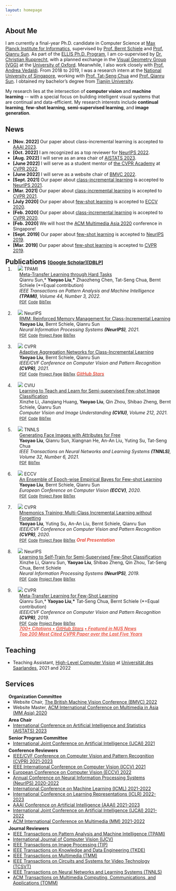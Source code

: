 ```yaml
---
layout: homepage
---
```


## About Me

I am currently a final-year Ph.D. candidate in Computer Science at [Max Planck Institute for Informatics](https://www.mpi-inf.mpg.de/), supervised by [Prof. Bernt Schiele](https://people.mpi-inf.mpg.de/~schiele/) and [Prof. Qianru Sun](https://qianrusun.com/). As part of the [ELLIS Ph.D. Program](https://ellis.eu/phd-postdoc), I am co-supervised by [Dr. Christian Rupprecht](https://chrirupp.github.io/), with a planned exchange in the [Visual Geometry Group (VGG)](https://www.robots.ox.ac.uk/~vgg/) at the [University of Oxford](https://www.ox.ac.uk/). Meanwhile, I also work closely with [Prof. Andrea Vedaldi](https://www.robots.ox.ac.uk/~vedaldi/). From 2018 to 2019, I  was a research intern at the [National University of Singapore](https://www.comp.nus.edu.sg/), working with [Prof. Tat-Seng Chua](https://www.chuatatseng.com/) and [Prof. Qianru Sun](https://qianrusun.com/). I obtained my bachelor’s degree from [Tianjin University](http://www.tju.edu.cn/english/index.htm). 

My research lies at the intersection of **computer vision** and **machine learning** -- with a special focus on building intelligent visual systems that are continual and data-efficient. My research interests include **continual learning**, **few-shot learning**, **semi-supervised learning**, and **image generation**.

<!--
<strong style="color:#e74d3c; font-weight:600">I am looking for a postdoc or research scientist position in the US and EU. I would appreciate a ping if you see a job I might fit.</strong>
-->

## News

- **[Nov. 2022]** Our paper about class-incremental learning is accepted to [AAAI 2023](https://aaai.org/Conferences/AAAI-23/).
- **[Oct. 2022]** I am recognized as a top reviewer for [NeurIPS 2022](https://neurips.cc/Conferences/2022/ProgramCommittee).
- **[Aug. 2022]** I will serve as an area chair of [AISTATS 2023](https://aistats.org/aistats2023/).
- **[June 2022]** I will serve as a student mentor of [the CVPR Academy](https://sites.google.com/view/cvpr-academy/) at [CVPR 2022](http://cvpr2022.thecvf.com/).
- **[June 2022]** I will serve as a website chair of [BMVC 2022](https://bmvc2022.org/people/organisers/).
- **[Sept. 2021]** Our paper about [class-incremental learning](https://openreview.net/pdf?id=BfPzZSype5M) is accepted to [NeurIPS 2021](https://neurips.cc/Conferences/2021).
- **[Mar. 2021]** Our paper about [class-incremental learning](https://arxiv.org/pdf/2010.05063.pdf) is accepted to [CVPR 2021](http://cvpr2021.thecvf.com/).
- **[July 2020]** Our paper about [few-shot learning](https://link.springer.com/content/pdf/10.1007%2F978-3-030-58517-4_24.pdf) is accepted to [ECCV 2020](https://eccv2020.eu/).
- **[Feb. 2020]** Our paper about [class-incremental learning](https://arxiv.org/pdf/2002.10211.pdf) is accepted to [CVPR 2020](http://cvpr2020.thecvf.com/).
- **[Feb. 2020]** We will host the [ACM Multimedia Asia 2020](https://www.acmmmasia.org/2020/committee.html) conference in Singapore!
- **[Sept. 2019]** Our paper about [few-shot learning](https://papers.nips.cc/paper/2019/file/bf25356fd2a6e038f1a3a59c26687e80-Paper.pdf) is accepted to [NeurIPS 2019](https://nips.cc/Conferences/2019).
- **[Mar. 2019]** Our paper about [few-shot learning](https://openaccess.thecvf.com/content_CVPR_2019/papers/Sun_Meta-Transfer_Learning_for_Few-Shot_Learning_CVPR_2019_paper.pdf) is accepted to [CVPR 2019](http://cvpr2019.thecvf.com/).

<h2 id="publications" style="margin: 2px 0px -15px;">Publications <temp style="font-size:15px;">[</temp><a href="https://scholar.google.com/citations?user=Uf9GqRsAAAAJ" target="_blank" style="font-size:15px;">Google Scholar</a><temp style="font-size:15px;">]</temp><temp style="font-size:15px;">[</temp><a href="https://dblp.org/pid/12/10033-1.html" target="_blank" style="font-size:15px;">DBLP</a><temp style="font-size:15px;">]</temp></h2>

<div class="publications">
<ol class="bibliography">
<li>
<div class="pub-row">
  <div class="col-sm-3 abbr" style="position: relative;padding-right: 15px;padding-left: 15px;">
    <img src="https://img.yliu.me/teaser/MTL_PAMI.png" class="teaser img-fluid z-depth-1">
            <abbr class="badge">TPAMI</abbr>
  </div>
  <div id="peng2021copo" class="col-sm-9" style="position: relative;width: 100%;padding-right: 15px;padding-left: 20px;">
      <div class="title"><a href="https://ieeexplore.ieee.org/document/9173698">Meta-Transfer Learning through Hard Tasks</a></div>
      <div class="author">Qianru Sun,* <strong>Yaoyao Liu</strong>,<strong>*</strong> Zhaozheng Chen, Tat-Seng Chua, Bernt Schiele (*=Equal contribution)</div>
      <div class="periodical"><em>IEEE Transactions on Pattern Analysis and Machine Intelligence <strong>(TPAMI)</strong>, Volume 44, Number 3, 2022.</em>
      </div>
    <div class="links">
      <a href="https://ieeexplore.ieee.org/document/9173698" class="btn btn-sm z-depth-0" role="button" target="_blank" style="font-size:12px;">PDF</a>
      <a href="https://github.com/yaoyao-liu/meta-transfer-learning" class="btn btn-sm z-depth-0" role="button" target="_blank" style="font-size:12px;">Code</a>
      <a href="https://bib.yliu.me/TPAMI22.txt" class="btn btn-sm z-depth-0" role="button" target="_blank" style="font-size:12px;">BibTex</a>
    </div>
  </div>
</div>
</li>

<br>
  
<li>
<div class="pub-row">
  <div class="col-sm-3 abbr" style="position: relative;padding-right: 15px;padding-left: 15px;">
    <img src="https://img.yliu.me/teaser/RMM.png" class="teaser img-fluid z-depth-1">
            <abbr class="badge">NeurIPS</abbr>
  </div>
  <div id="peng2021copo" class="col-sm-9" style="position: relative;width: 100%;padding-right: 15px;padding-left: 20px;">
      <div class="title"><a href="https://openreview.net/pdf?id=BfPzZSype5M">RMM: Reinforced Memory Management for Class-Incremental Learning</a></div>
      <div class="author"><strong>Yaoyao Liu</strong>, Bernt Schiele, Qianru Sun</div>
      <div class="periodical"><em>Neural Information Processing Systems <strong>(NeurIPS)</strong>, 2021.</em>
      </div>
    <div class="links">
      <a href="https://openreview.net/pdf?id=BfPzZSype5M" class="btn btn-sm z-depth-0" role="button" target="_blank" style="font-size:12px;">PDF</a>
      <a href="https://gitlab.mpi-klsb.mpg.de/yaoyaoliu/rmm/" class="btn btn-sm z-depth-0" role="button" target="_blank" style="font-size:12px;">Code</a>
      <a href="https://class-il.mpi-inf.mpg.de/rmm/" class="btn btn-sm z-depth-0" role="button" target="_blank" style="font-size:12px;">Project Page</a>
      <a href="https://bib.yliu.me/NeurIPS21.txt" class="btn btn-sm z-depth-0" role="button" target="_blank" style="font-size:12px;">BibTex</a>
    </div>
  </div>
</div>
</li>

<br>

<li>
<div class="pub-row">
  <div class="col-sm-3 abbr" style="position: relative;padding-right: 15px;padding-left: 15px;">
    <img src="https://img.yliu.me/teaser/AANets.png" class="teaser img-fluid z-depth-1">
            <abbr class="badge">CVPR</abbr>
  </div>
  <div id="peng2021copo" class="col-sm-9" style="position: relative;width: 100%;padding-right: 15px;padding-left: 20px;">
      <div class="title"><a href="https://arxiv.org/pdf/2010.05063.pdf">Adaptive Aggregation Networks for Class-Incremental Learning</a></div>
      <div class="author"><strong>Yaoyao Liu</strong>, Bernt Schiele, Qianru Sun</div>
      <div class="periodical"><em>IEEE/CVF Conference on Computer Vision and Pattern Recognition <strong>(CVPR)</strong>, 2021.</em>
      </div>
    <div class="links">
      <a href="https://arxiv.org/pdf/2010.05063.pdf" class="btn btn-sm z-depth-0" role="button" target="_blank" style="font-size:12px;">PDF</a>
      <a href="https://git.io/JYHyt" class="btn btn-sm z-depth-0" role="button" target="_blank" style="font-size:12px;">Code</a>
      <a href="https://class-il.mpi-inf.mpg.de/" class="btn btn-sm z-depth-0" role="button" target="_blank" style="font-size:12px;">Project Page</a>
      <a href="https://bib.yliu.me/CVPR21.txt" class="btn btn-sm z-depth-0" role="button" target="_blank" style="font-size:12px;">BibTex</a>
  <a href="https://github.com/yaoyao-liu/class-incremental-learning/tree/main/adaptive-aggregation-networks" target="_blank" rel="noopener"><strong><i style="color:#e74d3c; font-weight:600" id="githubstars_manets"></i><i style="color:#e74d3c; font-weight:600"> GitHub Stars</i></strong></a>
  <script>
  githubStars("yaoyao-liu/class-incremental-learning", function(stars) {
  var startext = document.getElementById("githubstars_manets");
        startext.innerHTML=stars;
  });
  </script>
    </div>
  </div>
</div>
</li>
  
<br>

<li>
<div class="pub-row">
  <div class="col-sm-3 abbr" style="position: relative;padding-right: 15px;padding-left: 15px;">
    <img src="https://img.yliu.me/teaser/LTTL.png" class="teaser img-fluid z-depth-1">
            <abbr class="badge">CVIU</abbr>
  </div>
  <div id="peng2021copo" class="col-sm-9" style="position: relative;width: 100%;padding-right: 15px;padding-left: 20px;">
      <div class="title"><a href="https://www.sciencedirect.com/science/article/abs/pii/S1077314221001144">Learning to Teach and Learn for Semi-supervised Few-shot Image Classification</a></div>
      <div class="author">Xinzhe Li, Jianqiang Huang, <strong>Yaoyao Liu</strong>, Qin Zhou, Shibao Zheng, Bernt Schiele, Qianru Sun</div>
      <div class="periodical"><em>Computer Vision and Image Understanding <strong>(CVIU)</strong>, Volume 212, 2021.</em>
      </div>
    <div class="links">
      <a href="https://www.sciencedirect.com/science/article/abs/pii/S1077314221001144" class="btn btn-sm z-depth-0" role="button" target="_blank" style="font-size:12px;">PDF</a>
      <a href="https://github.com/xinzheli1217/learning-to-self-train" class="btn btn-sm z-depth-0" role="button" target="_blank" style="font-size:12px;">Code</a>
      <a href="https://bib.yliu.me/CVIU21.txt" class="btn btn-sm z-depth-0" role="button" target="_blank" style="font-size:12px;">BibTex</a>
    </div>
  </div>
</div>
</li>

<br>

<li>
<div class="pub-row">
  <div class="col-sm-3 abbr" style="position: relative;padding-right: 15px;padding-left: 15px;">
    <img src="https://img.yliu.me/teaser/tnnls.png" class="teaser img-fluid z-depth-1">
            <abbr class="badge">TNNLS</abbr>
  </div>
  <div id="peng2021copo" class="col-sm-9" style="position: relative;width: 100%;padding-right: 15px;padding-left: 20px;">
      <div class="title"><a href="https://ieeexplore.ieee.org/abstract/document/9146375">Generating Face Images with Attributes for Free</a></div>
      <div class="author"><strong>Yaoyao Liu</strong>, Qianru Sun, Xiangnan He, An-An Liu, Yuting Su, Tat-Seng Chua</div>
      <div class="periodical"><em>IEEE Transactions on Neural Networks and Learning Systems <strong>(TNNLS)</strong>, Volume 32, Number 6, 2021.</em>
      </div>
    <div class="links">
      <a href="https://ieeexplore.ieee.org/abstract/document/9146375" class="btn btn-sm z-depth-0" role="button" target="_blank" style="font-size:12px;">PDF</a>
      <a href="https://dblp.uni-trier.de/rec/journals/tnn/LiuSHLSC21.html?view=bibtex" class="btn btn-sm z-depth-0" role="button" target="_blank" style="font-size:12px;">BibTex</a>
    </div>
  </div>
</div>
</li>

<br>
  
<li>
<div class="pub-row">
  <div class="col-sm-3 abbr" style="position: relative;padding-right: 15px;padding-left: 15px;">
    <img src="https://img.yliu.me/teaser/E3BM.png" class="teaser img-fluid z-depth-1">
            <abbr class="badge">ECCV</abbr>
  </div>
  <div id="peng2021copo" class="col-sm-9" style="position: relative;width: 100%;padding-right: 15px;padding-left: 20px;">
      <div class="title"><a href="https://www.ecva.net/papers/eccv_2020/papers_ECCV/papers/123610392.pdf">An Ensemble of Epoch-wise Empirical Bayes for Few-shot Learning</a></div>
      <div class="author"><strong>Yaoyao Liu</strong>, Bernt Schiele, Qianru Sun</div>
      <div class="periodical"><em>European Conference on Computer Vision <strong>(ECCV)</strong>, 2020.</em>
      </div>
    <div class="links">
      <a href="https://www.ecva.net/papers/eccv_2020/papers_ECCV/papers/123610392.pdf" class="btn btn-sm z-depth-0" role="button" target="_blank" style="font-size:12px;">PDF</a>
      <a href="https://gitlab.mpi-klsb.mpg.de/yaoyaoliu/e3bm" class="btn btn-sm z-depth-0" role="button" target="_blank" style="font-size:12px;">Code</a>
      <a href="https://lyy.mpi-inf.mpg.de/e3bm/" class="btn btn-sm z-depth-0" role="button" target="_blank" style="font-size:12px;">Project Page</a>
      <a href="https://bib.yliu.me/ECCV20.txt" class="btn btn-sm z-depth-0" role="button" target="_blank" style="font-size:12px;">BibTex</a>
    </div>
  </div>
</div>
</li>


<br>

<li>
<div class="pub-row">
  <div class="col-sm-3 abbr" style="position: relative;padding-right: 15px;padding-left: 15px;">
    <img src="https://img.yliu.me/teaser/mnemonics.png" class="teaser img-fluid z-depth-1">
            <abbr class="badge">CVPR</abbr>
  </div>
  <div id="peng2021copo" class="col-sm-9" style="position: relative;width: 100%;padding-right: 15px;padding-left: 20px;">
      <div class="title"><a href="https://arxiv.org/pdf/2002.10211.pdf">Mnemonics Training: Multi-Class Incremental Learning without Forgetting</a></div>
      <div class="author"><strong>Yaoyao Liu</strong>, Yuting Su, An-An Liu, Bernt Schiele, Qianru Sun</div>
      <div class="periodical"><em>IEEE/CVF Conference on Computer Vision and Pattern Recognition <strong>(CVPR)</strong>, 2020.</em>
      </div>
    <div class="links">
      <a href="https://arxiv.org/pdf/2002.10211.pdf" class="btn btn-sm z-depth-0" role="button" target="_blank" style="font-size:12px;">PDF</a>
      <a href="https://github.com/yaoyao-liu/mnemonics" class="btn btn-sm z-depth-0" role="button" target="_blank" style="font-size:12px;">Code</a>
      <a href="https://class-il.mpi-inf.mpg.de/mnemonics/" class="btn btn-sm z-depth-0" role="button" target="_blank" style="font-size:12px;">Project Page</a>
      <a href="https://bib.yliu.me/CVPR20.txt" class="btn btn-sm z-depth-0" role="button" target="_blank" style="font-size:12px;">BibTex</a>
       <strong><i style="color:#e74d3c">Oral Presentation</i></strong>
    </div>
  </div>
</div>
</li>
  
<br>

<li>
<div class="pub-row">
  <div class="col-sm-3 abbr" style="position: relative;padding-right: 15px;padding-left: 15px;">
    <img src="https://img.yliu.me/teaser/LST.png" class="teaser img-fluid z-depth-1">
            <abbr class="badge">NeurIPS</abbr>
  </div>
  <div id="peng2021copo" class="col-sm-9" style="position: relative;width: 100%;padding-right: 15px;padding-left: 20px;">
      <div class="title"><a href="https://papers.nips.cc/paper/2019/file/bf25356fd2a6e038f1a3a59c26687e80-Paper.pdf">Learning to Self-Train for Semi-Supervised Few-Shot Classification</a></div>
      <div class="author">Xinzhe Li, Qianru Sun, <strong>Yaoyao Liu</strong>, Shibao Zheng, Qin Zhou, Tat-Seng Chua, Bernt Schiele</div>
      <div class="periodical"><em>Neural Information Processing Systems <strong>(NeurIPS)</strong>, 2019.</em>
      </div>
    <div class="links">
      <a href="https://papers.nips.cc/paper/2019/file/bf25356fd2a6e038f1a3a59c26687e80-Paper.pdf" class="btn btn-sm z-depth-0" role="button" target="_blank" style="font-size:12px;">PDF</a>
      <a href="https://github.com/xinzheli1217/learning-to-self-train" class="btn btn-sm z-depth-0" role="button" target="_blank" style="font-size:12px;">Code</a>
      <a href="https://lyy.mpi-inf.mpg.de/lst/" class="btn btn-sm z-depth-0" role="button" target="_blank" style="font-size:12px;">Project Page</a>
      <a href="https://bib.yliu.me/NeurIPS19.txt" class="btn btn-sm z-depth-0" role="button" target="_blank" style="font-size:12px;">BibTex</a>
    </div>
  </div>
</div>
</li>

<br>

<li>
<div class="pub-row">
  <div class="col-sm-3 abbr" style="position: relative;padding-right: 15px;padding-left: 15px;">
    <img src="https://img.yliu.me/teaser/MTL_CVPR.png" class="teaser img-fluid z-depth-1">
            <abbr class="badge">CVPR</abbr>
  </div>
  <div id="peng2021copo" class="col-sm-9" style="position: relative;width: 100%;padding-right: 15px;padding-left: 20px;">
      <div class="title"><a href="https://openaccess.thecvf.com/content_CVPR_2019/papers/Sun_Meta-Transfer_Learning_for_Few-Shot_Learning_CVPR_2019_paper.pdf">Meta-Transfer Learning for Few-Shot Learning</a></div>
      <div class="author">Qianru Sun,* <strong>Yaoyao Liu</strong>,<strong>*</strong> Tat-Seng Chua, Bernt Schiele (*=Equal contribution)</div>
      <div class="periodical"><em>IEEE/CVF Conference on Computer Vision and Pattern Recognition <strong>(CVPR)</strong>, 2019.</em>
      </div>
    <div class="links">
      <a href="https://openaccess.thecvf.com/content_CVPR_2019/papers/Sun_Meta-Transfer_Learning_for_Few-Shot_Learning_CVPR_2019_paper.pdf" class="btn btn-sm z-depth-0" role="button" target="_blank" style="font-size:12px;">PDF</a>
      <a href="https://github.com/yaoyao-liu/meta-transfer-learning" class="btn btn-sm z-depth-0" role="button" target="_blank" style="font-size:12px;">Code</a>
      <a href="https://lyy.mpi-inf.mpg.de/mtl/" class="btn btn-sm z-depth-0" role="button" target="_blank" style="font-size:12px;">Project Page</a>
      <a href="https://bib.yliu.me/CVPR19.txt" class="btn btn-sm z-depth-0" role="button" target="_blank" style="font-size:12px;">BibTex</a>
<br>
<strong><a style="color:#e74d3c; font-weight:600" href="https://scholar.google.com/citations?view_op=view_citation&hl=en&user=Uf9GqRsAAAAJ&citation_for_view=Uf9GqRsAAAAJ:bEWYMUwI8FkC"><i>700+ Citations • </i></a><a href="https://github.com/yaoyao-liu/meta-transfer-learning" target="_blank" rel="noopener"><i style="color:#e74d3c; font-weight:600" id="githubstars_mtl"></i><i style="color:#e74d3c; font-weight:600"> GitHub Stars</i></a> <a style="color:#e74d3c; font-weight:600" href="https://www.comp.nus.edu.sg/news/archives/y2019/2019-cvpr-research/">• <i>Featured in NUS News</i></a></strong>
<br>
<strong><a style="color:#e74d3c; font-weight:600" href="https://scholar.google.com/citations?hl=en&view_op=list_hcore&venue=FXe-a9w0eycJ.2022&vq=en&cstart=180"><i>Top 200 Most Cited CVPR Paper over the Last Five Years</i></a></strong>
  <script>
  githubStars("yaoyao-liu/meta-transfer-learning", function(stars) {
  var startext = document.getElementById("githubstars_mtl");
        startext.innerHTML=stars;
  });
  </script>
    </div>
  </div>
</div>
</li>

</ol>
</div>

## Teaching

- Teaching Assistant, [High-Level Computer Vision](https://www.mpi-inf.mpg.de/hlcv) at [Universität des Saarlandes](https://www.uni-saarland.de/), 2021 and 2022

## Services

<h4 style="margin:0 10px 0;">Organization Committee</h4>

<ul style="margin:0 0 5px;">
  <li>Website Chair, <a href="https://bmvc2022.org/people/organisers/"><autocolor>The British Machine Vision Conference (BMVC) 2022</autocolor></a></li>
  <li>Website Master, <a href="https://www.acmmmasia.org/2020/committee.html"><autocolor>ACM International Conference on Multimedia in Asia (MM Asia) 2020</autocolor></a></li>
</ul>

<h4 style="margin:0 10px 0;">Area Chair</h4>

<ul style="margin:0 0 5px;">
  <li><a href="https://aistats.org/aistats2023/"><autocolor>International Conference on Artificial Intelligence and Statistics (AISTATS) 2023</autocolor></a></li>
</ul>

<h4 style="margin:0 10px 0;">Senior Program Committee</h4>

<ul style="margin:0 0 5px;">
  <li><a href="https://ijcai-21.org/"><autocolor>International Joint Conference on Artificial Intelligence (IJCAI) 2021</autocolor></a></li>
</ul>

<h4 style="margin:0 10px 0;">Conference Reviewers</h4>

<ul style="margin:0 0 5px;">
  <li><a href="http://cvpr2023.thecvf.com/"><autocolor>IEEE/CVF Conference on Computer Vision and Pattern Recognition (CVPR) 2021-2023</autocolor></a></li>
  <li><a href="http://iccv2021.thecvf.com/"><autocolor>IEEE International Conference on Computer Vision (ICCV) 2021</autocolor></a></li>
  <li><a href="https://eccv2022.ecva.net/"><autocolor>European Conference on Computer Vision (ECCV) 2022</autocolor></a></li>
  <li><a href="https://neurips.cc/Conferences/2022"><autocolor>Annual Conference on Neural Information Processing Systems (NeurIPS) 2020-2022</autocolor></a></li>
  <li><a href="https://icml.cc/Conferences/2022"><autocolor>International Conference on Machine Learning (ICML) 2021-2022</autocolor></a></li>
  <li><a href="https://iclr.cc/Conferences/2023"><autocolor>International Conference on Learning Representations (ICLR) 2022-2023</autocolor></a></li>
  <li><a href="https://aaai.org/Conferences/AAAI-23/"><autocolor>AAAI Conference on Artificial Intelligence (AAAI) 2021-2023</autocolor></a></li>
  <li><a href="https://ijcai-22.org/"><autocolor>International Joint Conference on Artificial Intelligence (IJCAI) 2021-2022</autocolor></a></li>
  <li><a href="https://2022.acmmm.org/"><autocolor>ACM International Conference on Multimedia (MM) 2021-2022</autocolor></a></li>  
  <!--
  <li><a href="https://mmasia2021.uqcloud.net/"><autocolor>ACM MM Asia 2020-2021</autocolor></a></li>
  <li><a href="http://www.acml-conf.org/2021/"><autocolor>ACML 2021</autocolor></a></li>  
  -->
</ul>

<h4 style="margin:0 10px 0;">Journal Reviewers</h4>

<ul style="margin:0 0 20px;">
  <li><a href="https://www.computer.org/csdl/journal/tp"><autocolor>IEEE Transactions on Pattern Analysis and Machine Intelligence (TPAMI)</autocolor></a></li>
  <li><a href="https://www.springer.com/journal/11263"><autocolor>International Journal of Computer Vision (IJCV)</autocolor></a></li>
  <li><a href="https://signalprocessingsociety.org/publications-resources/ieee-transactions-image-processing"><autocolor>IEEE Transactions on Image Processing (TIP)</autocolor></a></li>
  <li><a href="https://www.computer.org/csdl/journal/tk"><autocolor>IEEE Transactions on Knowledge and Data Engineering (TKDE)</autocolor></a></li>
  <li><a href="https://signalprocessingsociety.org/publications-resources/ieee-transactions-multimedia"><autocolor>IEEE Transactions on Multimedia (TMM)</autocolor></a></li>
  <li><a href="https://ieee-cas.org/publications/ieee-transactions-circuits-and-systems-video-technology"><autocolor>IEEE Transactions on Circuits and Systems for Video Technology (TCSVT)</autocolor></a></li>
  <li><a href="https://cis.ieee.org/publications/t-neural-networks-and-learning-systems"><autocolor>IEEE Transactions on Neural Networks and Learning Systems (TNNLS)</autocolor></a></li>
  <li><a href="https://dl.acm.org/journal/tomm"><autocolor>ACM Transactions on Multimedia Computing, Communications, and Applications (TOMM)</autocolor></a></li>
  <!--
  <li><a href="https://www.journals.elsevier.com/neural-networks"><autocolor>Neural Networks</autocolor></a></li>
  <li><a href="https://www.springer.com/journal/10994"><autocolor>Machine Learning</autocolor></a></li>
  <li><a href="https://www.journals.elsevier.com/information-processing-and-management"><autocolor>Information Processing and Management</autocolor></a></li>
  <li><a href="https://www.springer.com/journal/11063"><autocolor>Neural Processing Letters</autocolor></a></li>
  <li><a href="https://link.springer.com/journal/11042"><autocolor>Multimedia Tools and Applications</autocolor></a></li>
  <li><a href="https://ieeeaccess.ieee.org/"><autocolor>IEEE Access</autocolor></a></li>
  <li><a href="http://cjc.ict.ac.cn/"><autocolor>Chinese Journal of Computers</autocolor></a></li>
  -->
</ul>
<!--
## Contact
**Address:** [Max-Planck-Institut für Informatik, Campus E1 4, 66123 Saarbrücken, Germany](https://g.page/MPI-INF)
<br>
**Office Location:** E1 4 - 609 &nbsp;&nbsp;&nbsp;&nbsp;&nbsp;&nbsp; **Phone:** +49 681 9325 2109
-->
